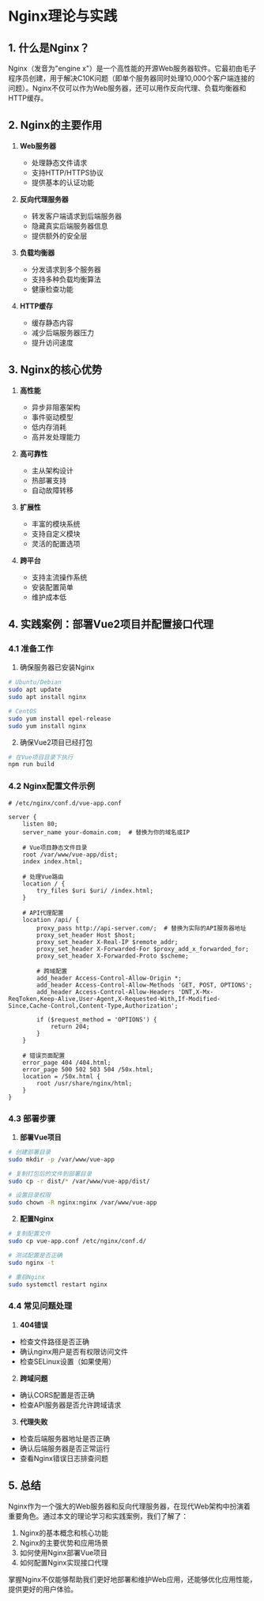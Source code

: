 # Nginx理论与实践

## 1. 什么是Nginx？

Nginx（发音为"engine x"）是一个高性能的开源Web服务器软件。它最初由毛子程序员创建，用于解决C10K问题（即单个服务器同时处理10,000个客户端连接的问题）。Nginx不仅可以作为Web服务器，还可以用作反向代理、负载均衡器和HTTP缓存。

## 2. Nginx的主要作用

1. **Web服务器**
   - 处理静态文件请求
   - 支持HTTP/HTTPS协议
   - 提供基本的认证功能

2. **反向代理服务器**
   - 转发客户端请求到后端服务器
   - 隐藏真实后端服务器信息
   - 提供额外的安全层

3. **负载均衡器**
   - 分发请求到多个服务器
   - 支持多种负载均衡算法
   - 健康检查功能

4. **HTTP缓存**
   - 缓存静态内容
   - 减少后端服务器压力
   - 提升访问速度

## 3. Nginx的核心优势

1. **高性能**
   - 异步非阻塞架构
   - 事件驱动模型
   - 低内存消耗
   - 高并发处理能力

2. **高可靠性**
   - 主从架构设计
   - 热部署支持
   - 自动故障转移

3. **扩展性**
   - 丰富的模块系统
   - 支持自定义模块
   - 灵活的配置选项

4. **跨平台**
   - 支持主流操作系统
   - 安装配置简单
   - 维护成本低

## 4. 实践案例：部署Vue2项目并配置接口代理

### 4.1 准备工作

1. 确保服务器已安装Nginx
```bash
# Ubuntu/Debian
sudo apt update
sudo apt install nginx

# CentOS
sudo yum install epel-release
sudo yum install nginx
```

2. 确保Vue2项目已经打包
```bash
# 在Vue项目目录下执行
npm run build
```

### 4.2 Nginx配置文件示例

```nginx
# /etc/nginx/conf.d/vue-app.conf

server {
    listen 80;
    server_name your-domain.com;  # 替换为你的域名或IP

    # Vue项目静态文件目录
    root /var/www/vue-app/dist;
    index index.html;

    # 处理Vue路由
    location / {
        try_files $uri $uri/ /index.html;
    }

    # API代理配置
    location /api/ {
        proxy_pass http://api-server.com/;  # 替换为实际的API服务器地址
        proxy_set_header Host $host;
        proxy_set_header X-Real-IP $remote_addr;
        proxy_set_header X-Forwarded-For $proxy_add_x_forwarded_for;
        proxy_set_header X-Forwarded-Proto $scheme;

        # 跨域配置
        add_header Access-Control-Allow-Origin *;
        add_header Access-Control-Allow-Methods 'GET, POST, OPTIONS';
        add_header Access-Control-Allow-Headers 'DNT,X-Mx-ReqToken,Keep-Alive,User-Agent,X-Requested-With,If-Modified-Since,Cache-Control,Content-Type,Authorization';

        if ($request_method = 'OPTIONS') {
            return 204;
        }
    }

    # 错误页面配置
    error_page 404 /404.html;
    error_page 500 502 503 504 /50x.html;
    location = /50x.html {
        root /usr/share/nginx/html;
    }
}
```

### 4.3 部署步骤

1. **部署Vue项目**
```bash
# 创建部署目录
sudo mkdir -p /var/www/vue-app

# 复制打包后的文件到部署目录
sudo cp -r dist/* /var/www/vue-app/dist/

# 设置目录权限
sudo chown -R nginx:nginx /var/www/vue-app
```

2. **配置Nginx**
```bash
# 复制配置文件
sudo cp vue-app.conf /etc/nginx/conf.d/

# 测试配置是否正确
sudo nginx -t

# 重启Nginx
sudo systemctl restart nginx
```

### 4.4 常见问题处理

1. **404错误**
- 检查文件路径是否正确
- 确认nginx用户是否有权限访问文件
- 检查SELinux设置（如果使用）

2. **跨域问题**
- 确认CORS配置是否正确
- 检查API服务器是否允许跨域请求

3. **代理失败**
- 检查后端服务器地址是否正确
- 确认后端服务器是否正常运行
- 查看Nginx错误日志排查问题

## 5. 总结

Nginx作为一个强大的Web服务器和反向代理服务器，在现代Web架构中扮演着重要角色。通过本文的理论学习和实践案例，我们了解了：

1. Nginx的基本概念和核心功能
2. Nginx的主要优势和应用场景
3. 如何使用Nginx部署Vue项目
4. 如何配置Nginx实现接口代理

掌握Nginx不仅能够帮助我们更好地部署和维护Web应用，还能够优化应用性能，提供更好的用户体验。

